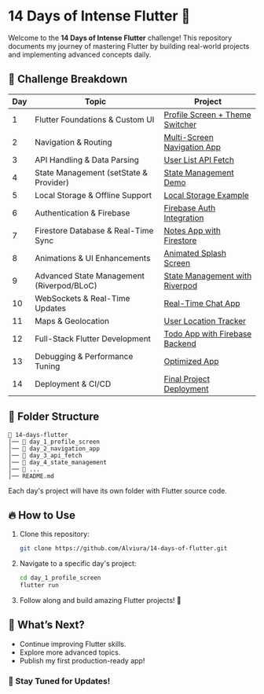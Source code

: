 # 14 Days of Intense Flutter 🚀

Welcome to the **14 Days of Intense Flutter** challenge! This repository documents my journey of mastering Flutter by building real-world projects and implementing advanced concepts daily.

## 📅 Challenge Breakdown

| Day | Topic | Project |
|----|--------------------------------------|--------------------------------------------------|
| 1  | Flutter Foundations & Custom UI    | [Profile Screen + Theme Switcher](#)            |
| 2  | Navigation & Routing               | [Multi-Screen Navigation App](#)                 |
| 3  | API Handling & Data Parsing        | [User List API Fetch](#)                         |
| 4  | State Management (setState & Provider) | [State Management Demo](#)                   |
| 5  | Local Storage & Offline Support    | [Local Storage Example](#)                       |
| 6  | Authentication & Firebase          | [Firebase Auth Integration](#)                   |
| 7  | Firestore Database & Real-Time Sync | [Notes App with Firestore](#)                   |
| 8  | Animations & UI Enhancements       | [Animated Splash Screen](#)                      |
| 9  | Advanced State Management (Riverpod/BLoC) | [State Management with Riverpod](#)         |
| 10 | WebSockets & Real-Time Updates     | [Real-Time Chat App](#)                          |
| 11 | Maps & Geolocation                 | [User Location Tracker](#)                       |
| 12 | Full-Stack Flutter Development     | [Todo App with Firebase Backend](#)              |
| 13 | Debugging & Performance Tuning     | [Optimized App](#)                               |
| 14 | Deployment & CI/CD                 | [Final Project Deployment](#)                    |

## 📂 Folder Structure
```
📂 14-days-flutter
│── 📁 day_1_profile_screen
│── 📁 day_2_navigation_app
│── 📁 day_3_api_fetch
│── 📁 day_4_state_management
│── 📁 ...
│── README.md
```
Each day's project will have its own folder with Flutter source code.

## 🔥 How to Use
1. Clone this repository:
   ```sh
   git clone https://github.com/Alviura/14-days-of-flutter.git
   ```
2. Navigate to a specific day's project:
   ```sh
   cd day_1_profile_screen
   flutter run
   ```
3. Follow along and build amazing Flutter projects! 🚀

## 🚀 What’s Next?
- Continue improving Flutter skills.
- Explore more advanced topics.
- Publish my first production-ready app!

### 🌟 Stay Tuned for Updates!

